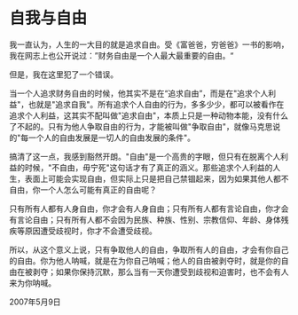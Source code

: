 # 自我与自由

我一直认为，人生的一大目的就是追求自由。受《富爸爸，穷爸爸》一书的影响，我在网志上也公开说过：”财务自由是一个人最大最重要的自由。“

但是，我在这里犯了一个错误。

当一个人追求财务自由的时候，他其实不是在“追求自由”，而是在"追求个人利益"，也就是"追求自我"。所有追求个人自由的行为，多多少少，都可以被看作在追求个人利益，这其实不配叫做"追求自由"，本质上只是一种动物本能，没有什么了不起的。只有为他人争取自由的行为，才能被叫做"争取自由"，就像马克思说的"每一个人的自由发展是一切人的自由发展的条件"。

搞清了这一点，我感到豁然开朗。"自由"是一个高贵的字眼，但只有在脱离个人利益的时候，"不自由，毋宁死"这句话才有了真正的涵义。那些追求个人利益的人生，表面上可能会实现自由，但实际上只是把自己禁锢起来，因为如果其他人都不自由，你一个人怎么可能有真正的自由呢？

只有所有人都有人身自由，你才会有人身自由；只有所有人都有言论自由，你才会有言论自由；只有所有人都不会因为民族、种族、性别、宗教信仰、年龄、身体残疾等原因遭受歧视时，你才不会遭受歧视。

所以，从这个意义上说，只有争取他人的自由，争取所有人的自由，才会有你自己的自由。你为他人呐喊，就是在为你自己呐喊；他人的自由被剥夺时，就是你的自由在被剥夺；如果你保持沉默，那么当有一天你遭受到歧视和迫害时，也不会有人来为你呐喊。

2007年5月9日
